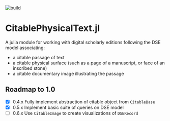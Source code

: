 ![build](https://github.com/cite-architecture/CitablePhysicalText.jl/actions/workflows/Documentation.yml/badge.svg)


# CitablePhysicalText.jl

A julia module for working with digital scholarly editions following the DSE model associating:

- a citable passage of text
- a citable physical surface (such as a page of a manuscript, or face of an inscribed stone)
- a citable documentary image illustrating the passage


## Roadmap to 1.0

- [x] 0.4.x Fully implement abstraction of citable object from `CitableBase`
- [x] 0.5.x Implement basic suite of queries on DSE model
- [ ] 0.6.x Use `CitableImage` to create visualizations of `DSERecord`
